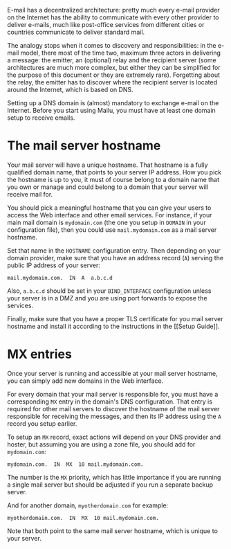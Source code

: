 E-mail has a decentralized architecture: pretty much every e-mail provider on the Internet has the ability to communicate with every other provider to deliver e-mails, much like post-office services from different cities or countries communicate to deliver standard mail.

The analogy stops when it comes to discovery and responsibilities: in the e-mail model, there most of the time two, maximum three actors in delivering a message: the emitter, an (optional) relay and the recipient server (some architectures are much more complex, but either they can be simplified for the purpose of this document or they are extremely rare). Forgetting about the relay, the emitter has to discover where the recipient server is located around the Internet, which is based on DNS.

Setting up a DNS domain is (almost) mandatory to exchange e-mail on the Internet. Before you start using Mailu, you must have at least one domain setup to receive emails.

The mail server hostname
========================

Your mail server will have a unique hostname. That hostname is a fully qualified domain name, that points to your server IP address. How you pick the hostname is up to you, it must of course belong to a domain name that you own or manage and could belong to a domain that your server will receive mail for.

You should pick a meaningful hostname that you can give your users to access the Web interface and other email services. For instance, if your main mail domain is ``mydomain.com`` (the one you setup in ``DOMAIN`` in your configuration file), then you could use ``mail.mydomain.com`` as a mail server hostname.

Set that name in the ``HOSTNAME`` configuration entry. Then depending on your domain provider, make sure that you have an address record (``A``) serving the public IP address of your server:

```
mail.mydomain.com.  IN  A  a.b.c.d
```

Also, ``a.b.c.d`` should be set in your ``BIND_INTERFACE`` configuration unless your server is in a DMZ and you are using port forwards to expose the services.

Finally, make sure that you have a proper TLS certificate for you mail server hostname and install it according to the instructions in the [[Setup Guide]].

MX entries
==========

Once your server is running and accessible at your mail server hostname, you can simply add new domains in the Web interface.

For every domain that your mail server is responsible for, you must have a corresponding ``MX`` entry in the domain's DNS configuration. That entry is required for other mail servers to discover the hostname of the mail server responsible for receiving the messages, and then its IP address using the ``A`` record you setup earlier.

To setup an ``MX`` record, exact actions will depend on your DNS provider and hoster, but assuming you are using a zone file, you should add for ``mydomain.com``:

```
mydomain.com.  IN  MX  10 mail.mydomain.com.
```

The number is the ``MX`` priority, which has little importance if you are running a single mail server but should be adjusted if you run a separate backup server.

And for another domain, ``myotherdomain.com`` for example:

```
myotherdomain.com.  IN  MX  10 mail.mydomain.com.
```

Note that both point to the same mail server hostname, which is unique to your server.